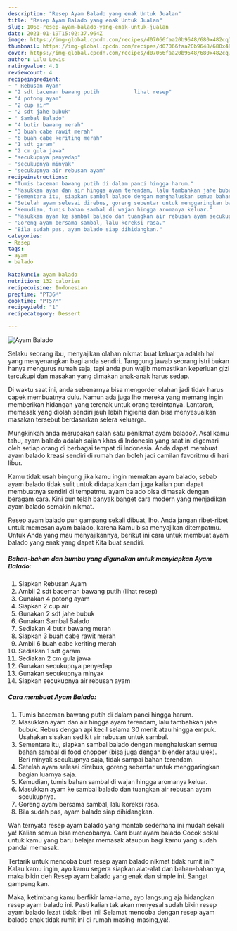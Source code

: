 ```yaml
---
description: "Resep Ayam Balado yang enak Untuk Jualan"
title: "Resep Ayam Balado yang enak Untuk Jualan"
slug: 1068-resep-ayam-balado-yang-enak-untuk-jualan
date: 2021-01-19T15:02:37.964Z
image: https://img-global.cpcdn.com/recipes/d07066faa20b9648/680x482cq70/ayam-balado-foto-resep-utama.jpg
thumbnail: https://img-global.cpcdn.com/recipes/d07066faa20b9648/680x482cq70/ayam-balado-foto-resep-utama.jpg
cover: https://img-global.cpcdn.com/recipes/d07066faa20b9648/680x482cq70/ayam-balado-foto-resep-utama.jpg
author: Lulu Lewis
ratingvalue: 4.1
reviewcount: 4
recipeingredient:
- " Rebusan Ayam"
- "2 sdt baceman bawang putih           lihat resep"
- "4 potong ayam"
- "2 cup air"
- "2 sdt jahe bubuk"
- " Sambal Balado"
- "4 butir bawang merah"
- "3 buah cabe rawit merah"
- "6 buah cabe keriting merah"
- "1 sdt garam"
- "2 cm gula jawa"
- "secukupnya penyedap"
- "secukupnya minyak"
- "secukupnya air rebusan ayam"
recipeinstructions:
- "Tumis baceman bawang putih di dalam panci hingga harum."
- "Masukkan ayam dan air hingga ayam terendam, lalu tambahkan jahe bubuk. Rebus dengan api kecil selama 30 menit atau hingga empuk. Usahakan sisakan sedikit air rebusan untuk sambal."
- "Sementara itu, siapkan sambal balado dengan menghaluskan semua bahan sambal di food chopper (bisa juga dengan blender atau ulek). Beri minyak secukupnya saja, tidak sampai bahan terendam."
- "Setelah ayam selesai direbus, goreng sebentar untuk menggaringkan bagian luarnya saja."
- "Kemudian, tumis bahan sambal di wajan hingga aromanya keluar."
- "Masukkan ayam ke sambal balado dan tuangkan air rebusan ayam secukupnya."
- "Goreng ayam bersama sambal, lalu koreksi rasa."
- "Bila sudah pas, ayam balado siap dihidangkan."
categories:
- Resep
tags:
- ayam
- balado

katakunci: ayam balado 
nutrition: 132 calories
recipecuisine: Indonesian
preptime: "PT36M"
cooktime: "PT57M"
recipeyield: "1"
recipecategory: Dessert

---
```



![Ayam Balado](https://img-global.cpcdn.com/recipes/d07066faa20b9648/680x482cq70/ayam-balado-foto-resep-utama.jpg)

Selaku seorang ibu, menyajikan olahan nikmat buat keluarga adalah hal yang menyenangkan bagi anda sendiri. Tanggung jawab seorang istri bukan hanya mengurus rumah saja, tapi anda pun wajib memastikan keperluan gizi tercukupi dan masakan yang dimakan anak-anak harus sedap.

Di waktu  saat ini, anda sebenarnya bisa mengorder olahan jadi tidak harus capek membuatnya dulu. Namun ada juga lho mereka yang memang ingin memberikan hidangan yang terenak untuk orang tercintanya. Lantaran, memasak yang diolah sendiri jauh lebih higienis dan bisa menyesuaikan masakan tersebut berdasarkan selera keluarga. 



Mungkinkah anda merupakan salah satu penikmat ayam balado?. Asal kamu tahu, ayam balado adalah sajian khas di Indonesia yang saat ini digemari oleh setiap orang di berbagai tempat di Indonesia. Anda dapat membuat ayam balado kreasi sendiri di rumah dan boleh jadi camilan favoritmu di hari libur.

Kamu tidak usah bingung jika kamu ingin memakan ayam balado, sebab ayam balado tidak sulit untuk didapatkan dan juga kalian pun dapat membuatnya sendiri di tempatmu. ayam balado bisa dimasak dengan beragam cara. Kini pun telah banyak banget cara modern yang menjadikan ayam balado semakin nikmat.

Resep ayam balado pun gampang sekali dibuat, lho. Anda jangan ribet-ribet untuk memesan ayam balado, karena Kamu bisa menyajikan ditempatmu. Untuk Anda yang mau menyajikannya, berikut ini cara untuk membuat ayam balado yang enak yang dapat Kita buat sendiri.

<!--inarticleads1-->

##### Bahan-bahan dan bumbu yang digunakan untuk menyiapkan Ayam Balado:

1. Siapkan  Rebusan Ayam
1. Ambil 2 sdt baceman bawang putih           (lihat resep)
1. Gunakan 4 potong ayam
1. Siapkan 2 cup air
1. Gunakan 2 sdt jahe bubuk
1. Gunakan  Sambal Balado
1. Sediakan 4 butir bawang merah
1. Siapkan 3 buah cabe rawit merah
1. Ambil 6 buah cabe keriting merah
1. Sediakan 1 sdt garam
1. Sediakan 2 cm gula jawa
1. Gunakan secukupnya penyedap
1. Gunakan secukupnya minyak
1. Siapkan secukupnya air rebusan ayam




<!--inarticleads2-->

##### Cara membuat Ayam Balado:

1. Tumis baceman bawang putih di dalam panci hingga harum.
1. Masukkan ayam dan air hingga ayam terendam, lalu tambahkan jahe bubuk. Rebus dengan api kecil selama 30 menit atau hingga empuk. Usahakan sisakan sedikit air rebusan untuk sambal.
1. Sementara itu, siapkan sambal balado dengan menghaluskan semua bahan sambal di food chopper (bisa juga dengan blender atau ulek). Beri minyak secukupnya saja, tidak sampai bahan terendam.
1. Setelah ayam selesai direbus, goreng sebentar untuk menggaringkan bagian luarnya saja.
1. Kemudian, tumis bahan sambal di wajan hingga aromanya keluar.
1. Masukkan ayam ke sambal balado dan tuangkan air rebusan ayam secukupnya.
1. Goreng ayam bersama sambal, lalu koreksi rasa.
1. Bila sudah pas, ayam balado siap dihidangkan.




Wah ternyata resep ayam balado yang mantab sederhana ini mudah sekali ya! Kalian semua bisa mencobanya. Cara buat ayam balado Cocok sekali untuk kamu yang baru belajar memasak ataupun bagi kamu yang sudah pandai memasak.

Tertarik untuk mencoba buat resep ayam balado nikmat tidak rumit ini? Kalau kamu ingin, ayo kamu segera siapkan alat-alat dan bahan-bahannya, maka bikin deh Resep ayam balado yang enak dan simple ini. Sangat gampang kan. 

Maka, ketimbang kamu berfikir lama-lama, ayo langsung aja hidangkan resep ayam balado ini. Pasti kalian tak akan menyesal sudah bikin resep ayam balado lezat tidak ribet ini! Selamat mencoba dengan resep ayam balado enak tidak rumit ini di rumah masing-masing,ya!.

